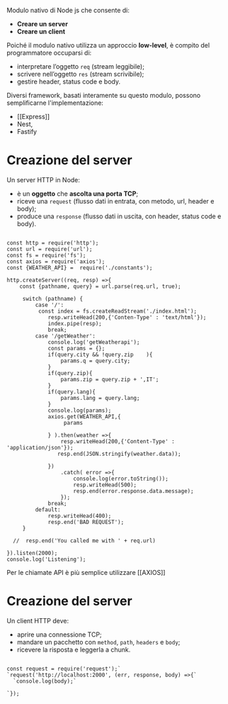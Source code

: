 Modulo nativo di Node js che consente di:
- **Creare un server**
- **Creare un client** 

Poiché il modulo nativo utilizza un approccio **low-level**, è compito del programmatore occuparsi di:
- interpretare l’oggetto `req` (stream leggibile);
- scrivere nell’oggetto `res` (stream scrivibile);
- gestire header, status code e body.

Diversi framework, basati interamente su questo modulo, possono semplificarne l'implementazione:
- [[Express]]  
- Nest, 
- Fastify



# Creazione del server

Un server HTTP in Node:

- è un **oggetto** che **ascolta una porta TCP**;
- riceve una `request` (flusso dati in entrata, con metodo, url, header e body);
- produce una `response` (flusso dati in uscita, con header, status code e body).


``` node

const http = require('http');
const url = require('url');
const fs = require('fs');
const axios = require('axios');
const {WEATHER_API} =  require('./constants');

http.createServer((req, resp) =>{
    const {pathname, query} = url.parse(req.url, true);

     switch (pathname) {
         case '/':
          const index = fs.createReadStream('./index.html');
             resp.writeHead(200,{'Conten-Type' : 'text/html'});
             index.pipe(resp);
             break;
         case '/getWeather':
             console.log('getWeatherapi');
             const params = {};
             if(query.city && !query.zip    ){
                 params.q = query.city;
             }
             if(query.zip){
                 params.zip = query.zip + ',IT';
             }
             if(query.lang){
                 params.lang = query.lang;
             }
             console.log(params);
             axios.get(WEATHER_API,{
                  params

             } ).then(weather =>{
                 resp.writeHead(200,{'Content-Type' : 'application/json'});
                resp.end(JSON.stringify(weather.data));

             })
                 .catch( error =>{
                     console.log(error.toString());
                     resp.writeHead(500);
                     resp.end(error.response.data.message);
                 });
             break;
         default:
             resp.writeHead(400);
             resp.end('BAD REQUEST');
     }

  //  resp.end('You called me with ' + req.url)

}).listen(2000);
console.log('Listening');

```

Per le chiamate API è più semplice utilizzare [[AXIOS]]





# Creazione del server

Un client HTTP deve:
- aprire una connessione TCP;
- mandare un pacchetto con `method`, `path`, `headers` e `body`;
- ricevere la risposta e leggerla a chunk.

``` node

const request = require('request');`
`request('http://localhost:2000', (err, response, body) =>{`
  `console.log(body);`

`});

```


